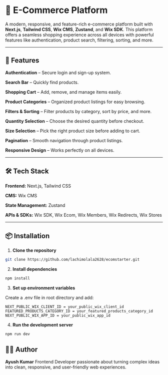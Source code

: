 # 🛒 E-Commerce Platform

A modern, responsive, and feature-rich e-commerce platform built with **Next.js**, **Tailwind CSS**, **Wix CMS**, **Zustand**, and **Wix SDK**.
This platform offers a seamless shopping experience across all devices with powerful features like authentication, product search, filtering, sorting, and more.

---

## 🚀 Features

**Authentication** – Secure login and sign-up system.

**Search Bar** – Quickly find products.

**Shopping Cart** – Add, remove, and manage items easily.

**Product Categories** – Organized product listings for easy browsing.

**Filters & Sorting** – Filter products by category, sort by price, and more.

**Quantity Selection** – Choose the desired quantity before checkout.

**Size Selection** – Pick the right product size before adding to cart.

**Pagination** – Smooth navigation through product listings.

**Responsive Design** – Works perfectly on all devices.

---

## 🛠 Tech Stack

**Frontend:** Next.js, Tailwind CSS

**CMS:** Wix CMS

**State Management:** Zustand

**APIs & SDKs:** Wix SDK, Wix Ecom, Wix Members, Wix Redirects, Wix Stores

---

## 📦 Installation

1. **Clone the repository**

```bash
git clone https://github.com/lachimolala2628/ecomstarter.git
```

2. **Install dependencies**

```bash
npm install
```

3. **Set up environment variables**

Create a .env file in root directory and add:

```env
NEXT_PUBLIC_WIX_CLIENT_ID = your_public_wix_client_id 
FEATURED_PRODUCTS_CATEGORY_ID = your_featured_products_category_id
NEXT_PUBLIC_WIX_APP_ID = your_public_wix_app_id
```

4. **Run the development server**

```bash
npm run dev
```

## ✍🏻 Author

**Ayush Kumar**
Frontend Developer passionate about turning complex ideas into clean, responsive, and user-friendly web experiences.